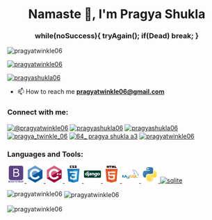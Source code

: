 
<h1 align="center">Namaste  👋, I'm Pragya Shukla</h1>
<h3 align="center">while(noSuccess){ tryAgain(); if(Dead) break; }</h3>

<p align="left"> <img src="https://komarev.com/ghpvc/?username=pragyatwinkle06&label=Profile%20views&color=0e75b6&style=flat" alt="pragyatwinkle06" /> </p>

<p align="left"> <a href="https://github.com/ryo-ma/github-profile-trophy"><img src="https://github-profile-trophy.vercel.app/?username=pragyatwinkle06" alt="pragyatwinkle06" /></a> </p>



<p align="left"> <a href="https://twitter.com/pragyashukla06" target="blank"><img src="https://img.shields.io/twitter/follow/pragyashukla06?logo=twitter&style=for-the-badge" alt="pragyashukla06" /></a> </p>

- 📫 How to reach me **pragyatwinkle06@gmail.com**

<h3 align="left">Connect with me:</h3>
<p align="left">
<a href="https://codepen.io/pragyatwinkle06" target="blank"><img align="center" src="https://raw.githubusercontent.com/rahuldkjain/github-profile-readme-generator/master/src/images/icons/Social/codepen.svg" alt="@pragyatwinkle06" height="30" width="40" /></a>
<a href="https://twitter.com/pragyashukla06" target="blank"><img align="center" src="https://raw.githubusercontent.com/rahuldkjain/github-profile-readme-generator/master/src/images/icons/Social/twitter.svg" alt="pragyashukla06" height="30" width="40" /></a>
<a href="https://www.linkedin.com/in/pragya-shukla-06/" target="blank"><img align="center" src="https://raw.githubusercontent.com/rahuldkjain/github-profile-readme-generator/master/src/images/icons/Social/linked-in-alt.svg" alt="pragyashukla06" height="30" width="40" /></a>
<a href="https://instagram.com/pragya_twinkle_06" target="blank"><img align="center" src="https://raw.githubusercontent.com/rahuldkjain/github-profile-readme-generator/master/src/images/icons/Social/instagram.svg" alt="pragya_twinkle_06" height="30" width="40" /></a>
<a href="https://www.youtube.com/c/PragyaShukla target="blank"><img align="center" src="https://raw.githubusercontent.com/rahuldkjain/github-profile-readme-generator/master/src/images/icons/Social/youtube.svg" alt="64_ pragya shukla a3" height="30" width="40" /></a>
<a href="https://www.hackerrank.com/pragyatwinkle06" target="blank"><img align="center" src="https://raw.githubusercontent.com/rahuldkjain/github-profile-readme-generator/master/src/images/icons/Social/hackerrank.svg" alt="pragyatwinkle06" height="30" width="40" /></a>

</p>

<h3 align="left">Languages and Tools:</h3>
<p align="left"> <a href="https://getbootstrap.com" target="_blank"> <img src="https://raw.githubusercontent.com/devicons/devicon/master/icons/bootstrap/bootstrap-plain-wordmark.svg" alt="bootstrap" width="40" height="40"/> </a> <a href="https://www.cprogramming.com/" target="_blank"> <img src="https://raw.githubusercontent.com/devicons/devicon/master/icons/c/c-original.svg" alt="c" width="40" height="40"/> </a> <a href="https://www.w3schools.com/cpp/" target="_blank"> <img src="https://raw.githubusercontent.com/devicons/devicon/master/icons/cplusplus/cplusplus-original.svg" alt="cplusplus" width="40" height="40"/> </a> <a href="https://www.w3schools.com/css/" target="_blank"> <img src="https://raw.githubusercontent.com/devicons/devicon/master/icons/css3/css3-original-wordmark.svg" alt="css3" width="40" height="40"/> </a> <a href="https://www.djangoproject.com/" target="_blank"> <img src="https://raw.githubusercontent.com/devicons/devicon/master/icons/django/django-original.svg" alt="django" width="40" height="40"/> </a> <a href="https://www.w3.org/html/" target="_blank"> <img src="https://raw.githubusercontent.com/devicons/devicon/master/icons/html5/html5-original-wordmark.svg" alt="html5" width="40" height="40"/> </a> <a href="https://www.mysql.com/" target="_blank"> <img src="https://raw.githubusercontent.com/devicons/devicon/master/icons/mysql/mysql-original-wordmark.svg" alt="mysql" width="40" height="40"/> </a> <a href="https://www.python.org" target="_blank"> <img src="https://raw.githubusercontent.com/devicons/devicon/master/icons/python/python-original.svg" alt="python" width="40" height="40"/> </a> <a href="https://www.sqlite.org/" target="_blank"> <img src="https://www.vectorlogo.zone/logos/sqlite/sqlite-icon.svg" alt="sqlite" width="40" height="40"/> </a> </p>

<p><img align="left" src="https://github-readme-stats.vercel.app/api/top-langs?username=pragyatwinkle06&show_icons=true&locale=en&layout=compact" alt="pragyatwinkle06" /></p>

<p>&nbsp;<img align="center" src="https://github-readme-stats.vercel.app/api?username=pragyatwinkle06&show_icons=true&locale=en" alt="pragyatwinkle06" /></p>

<p><img align="center" src="https://github-readme-streak-stats.herokuapp.com/?user=pragyatwinkle06&" alt="pragyatwinkle06" /></p>
